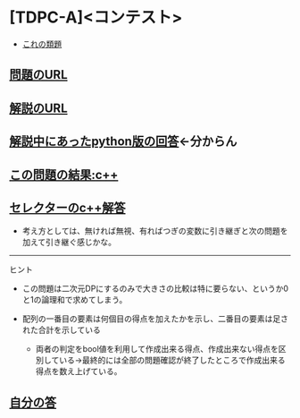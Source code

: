 # \[TDPC-A\]\<コンテスト\>

* [これの類題](https://qiita.com/drken/items/dc53c683d6de8aeacf5a#d-%E5%95%8F%E9%A1%8C---knapsack-1)

## [問題のURL](https://atcoder.jp/contests/tdpc/tasks/tdpc_contest)

## [解説のURL](https://atcoder.jp/contests/tdpc/editorial/756)

## [解説中にあったpython版の回答](https://atcoder.jp/contests/tdpc/submissions/20186239)←分からん

## [この問題の結果:c++](https://atcoder.jp/contests/tdpc/submissions?f.Task=tdpc_contest&f.LanguageName=C%2B%2B&f.Status=AC&f.User=)

## [セレクターのc++解答](https://drken1215.hatenablog.com/entry/2020/12/21/153600)

* 考え方としては、無ければ無視、有ればつぎの変数に引き継ぎと次の問題を加えて引き継ぐ感じかな。

<!---- 「問題の結果の見方」
 PROBLEMS→問題番号一覧→回答者数→accepted＋言語をセレクトする 
 ---->

-----
ヒント

* この問題は二次元DPにするのみで大きさの比較は特に要らない、というか0と1の論理和で求めてしまう。

* 配列の一番目の要素は何個目の得点を加えたかを示し、二番目の要素は足された合計を示している
  * 両者の判定をbool値を利用して作成出来る得点、作成出来ない得点を区別している→最終的には全部の問題確認が終了したところで作成出来る得点を数え上げている。

## [自分の答](https://atcoder.jp/contests/tdpc/submissions/26430786)
